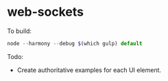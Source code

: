 # web-sockets

To build:

```javascript
node --harmony --debug $(which gulp) default
```

Todo:

 - Create  authoritative examples for each UI element.